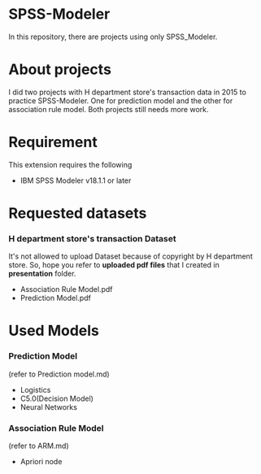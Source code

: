 # SPSS-Modeler
In this repository, there are projects using only SPSS_Modeler.

# About projects
I did two projects with H department store's transaction data in 2015 to practice SPSS-Modeler. One for prediction model and the other for association rule model. Both projects still needs more work. 

# Requirement
This extension requires the following
- IBM SPSS Modeler v18.1.1 or later

# Requested datasets
### H department store's transaction Dataset
It's not allowed to upload Dataset because of copyright by H department store. So, hope you refer to **uploaded pdf files** that I created in **presentation** folder.
- Association Rule Model.pdf
- Prediction Model.pdf

# Used Models
### Prediction Model 
(refer to Prediction model.md)
- Logistics
- C5.0(Decision Model)
- Neural Networks 

### Association Rule Model 
(refer to ARM.md)
- Apriori node
